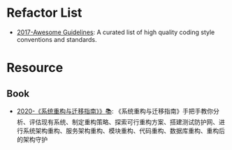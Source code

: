 # Refactor List

- [2017-Awesome Guidelines](https://github.com/Kristories/awesome-guidelines): A curated list of high quality coding style conventions and standards.

# Resource

## Book

- [2020-《系统重构与迁移指南》》📚](https://github.com/phodal/migration): 《系统重构与迁移指南》手把手教你分析、评估现有系统、制定重构策略、探索可行重构方案、搭建测试防护网、进行系统架构重构、服务架构重构、模块重构、代码重构、数据库重构、重构后的架构守护
